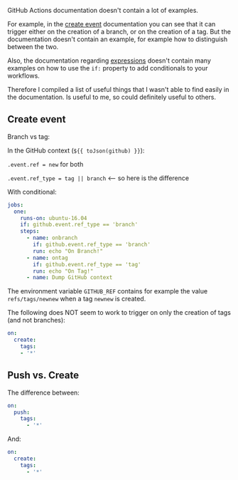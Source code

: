 GitHub Actions documentation doesn't contain a lot of examples.

For example, in the [create event](https://help.github.com/en/actions/reference/events-that-trigger-workflows#create-event-create) documentation you can see that it can trigger either on the creation of a branch, or on the creation of a tag. But the documentation doesn't contain an example, for example how to distinguish between the two.

Also, the documentation regarding [expressions](https://help.github.com/en/actions/reference/contexts-and-expression-syntax-for-github-actions) doesn't contain many examples on how to use the `if:` property to add conditionals to your workflows.

Therefore I compiled a list of useful things that I wasn't able to find easily in the documentation. Is useful to me, so could definitely useful to others.

## Create event

Branch vs tag:

In the GitHub context (`${{ toJson(github) }}`):

`.event.ref = new` for both

`.event.ref_type = tag || branch` <-- so here is the difference

With conditional:

```yaml
jobs:
  one:
    runs-on: ubuntu-16.04
    if: github.event.ref_type == 'branch'
    steps:
      - name: onbranch
        if: github.event.ref_type == 'branch'
        run: echo "On Branch!"
      - name: ontag
        if: github.event.ref_type == 'tag'
        run: echo "On Tag!"
      - name: Dump GitHub context
```

The environment variable `GITHUB_REF` contains for example the value `refs/tags/newnew` when a tag `newnew` is created.

The following does NOT seem to work to trigger on only the creation of tags (and not branches):

```yaml
on:
  create:
    tags:
    - '*'
```

## Push vs. Create

The difference between:

```yaml
on:
  push:
    tags:
      - '*'
```

And:

```yaml
on:
  create:
    tags:
      - '*'
```
